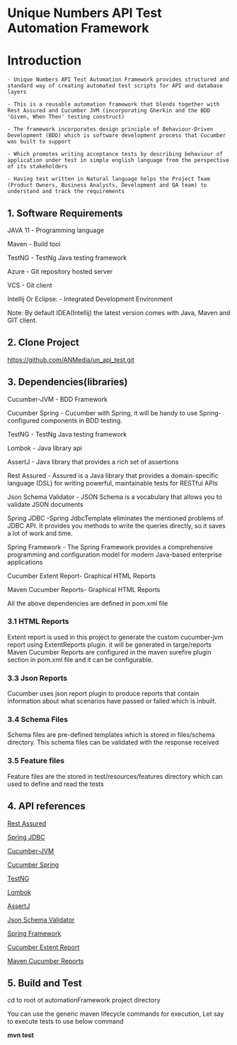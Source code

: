 #                                               Unique Numbers API Test Automation Framework

# Introduction

    - Unique Numbers API Test Automation Framework provides structured and standard way of creating automated test scripts for API and database layers

    - This is a reusable automation framework that blends together with Rest Assured and Cucumber JVM (incorporating Gherkin and the BDD 'Given, When Then' testing construct)

    - The framework incorporates design principle of Behaviour-Driven Development (BDD) which is software development process that Cucumber was built to support

    - Which promotes writing acceptance tests by describing behaviour of application under test in simple english language from the perspective of its stakeholders

    - Having test written in Natural language helps the Project Team (Product Owners, Business Analysts, Development and QA team) to understand and track the requirements

## 1. Software Requirements

JAVA 11  - Programming language

Maven    - Build tool

TestNG   - TestNg Java testing framework

Azure    - Git repository hosted server

VCS      - Git client

Intellij Or Eclipse: - Integrated Development Environment

Note: By default IDEA(Intellij) the latest version comes with Java, Maven and GIT client.

## 2. Clone Project

https://github.com/ANMedia/un_api_test.git

## 3. Dependencies(libraries)

Cucumber-JVM          - BDD Framework

Cucumber Spring       - Cucumber with Spring, it will be handy to use Spring-configured components in BDD testing.

TestNG                - TestNg Java testing framework

Lombok                - Java library api

AssertJ               - Java library that provides a rich set of assertions

Rest Assured          - Assured is a Java library that provides a domain-specific language (DSL) for writing powerful, maintainable tests for RESTful APIs

Json Schema Validator - JSON Schema is a vocabulary that allows you to validate JSON documents

Spring JDBC           -Spring JdbcTemplate eliminates the mentioned problems of JDBC API. It provides you methods to write the queries directly, so it saves a lot of work and time.

Spring Framework      - The Spring Framework provides a comprehensive programming and configuration model for modern Java-based enterprise applications

Cucumber Extent Report- Graphical HTML Reports

Maven Cucumber Reports- Graphical HTML Reports

All the above dependencies are defined in pom.xml file

### 3.1 HTML Reports

Extent report is used in this project to generate the custom cucumber-jvm report using ExtentReports plugin. it will be generated in targe/reports
Maven Cucumber Reports are configured in the maven surefire plugin section in pom.xml file and it can be configurable.

### 3.3 Json Reports

Cucumber uses json report plugin to produce reports that contain information about what scenarios have passed or failed which is inbuilt.

### 3.4 Schema Files

Schema files are pre-defined templates which is stored in files/schema directory. This schema files can be validated with the response received

### 3.5 Feature files

Feature files are the stored in test/resources/features directory which can used to define and read the tests

## 4. API references

[Rest Assured](https://rest-assured.io/)

[Spring JDBC ](https://spring.io/projects/spring-data-jdbc)

[Cucumber-JVM](https://cucumber.io/docs/installation/java/)

[Cucumber Spring](https://github.com/cucumber/cucumber-jvm/tree/main/spring)

[TestNG](https://testng.org/doc/)

[Lombok](https://projectlombok.org/)

[AssertJ](https://github.com/assertj/assertj-core)

[Json Schema Validator](https://github.com/java-json-tools/json-schema-validator)

[Spring Framework](https://github.com/spring-projects/spring-framework)

[Cucumber Extent Report](https://www.extentreports.com/docs/versions/4/java/cucumber4.html)

[Maven Cucumber Reports](https://github.com/damianszczepanik/maven-cucumber-reporting)

## 5. Build and Test

cd to root ot automationFramework project directory

You can use the generic maven lifecycle commands for execution, Let say to execute tests to use below command

**mvn test**


